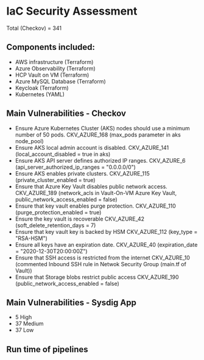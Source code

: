 # IaC Security Assessment
Total (Checkov) = 341

## Components included:
- AWS infrastructure (Terraform)
- Azure Observability (Terraform)
- HCP Vault on VM (Terraform)
- Azure MySQL Database (Terraform)
- Keycloak (Terraform)
- Kubernetes (YAML)

## Main Vulnerabilities - Checkov
- Ensure Azure Kubernetes Cluster (AKS) nodes should use a minimum number of 50 pods.  CKV_AZURE_168 (max_pods parameter in aks node_pool)
- Ensure AKS local admin account is disabled. CKV_AZURE_141 (local_account_disabled = true in aks)
- Ensure AKS API server defines authorized IP ranges. CKV_AZURE_6 (api_server_authorized_ip_ranges = "0.0.0.0/0")
- Ensure AKS enables private clusters. CKV_AZURE_115 (private_cluster_enabled = true)
- Ensure that Azure Key Vault disables public network access. CKV_AZURE_189 (network_acls in Vault-On-VM Azure Key Vault, public_network_access_enabled = false)
- Ensure that key vault enables purge protection. CKV_AZURE_110 (purge_protection_enabled = true)
- Ensure the key vault is recoverable CKV_AZURE_42 (soft_delete_retention_days  = 7)
- Ensure that key vault key is backed by HSM CKV_AZURE_112 (key_type = "RSA-HSM")
- Ensure all keys have an expiration date. CKV_AZURE_40  (expiration_date = "2020-12-30T20:00:00Z")
- Ensure that SSH access is restricted from the internet CKV_AZURE_10 (commented Inbound SSH rule in Netwok Security Group (main.tf of Vault))
- Ensure that Storage blobs restrict public access CKV_AZURE_190 (public_network_access_enabled = false)
## Main Vulnerabilities - Sysdig App
- 5 High
- 37 Medium
- 37 Low

## Run time of pipelines